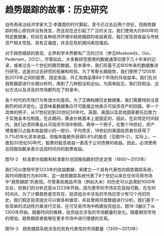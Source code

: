 # 趋势跟踪的故事：历史研究

自传奇政治经济学家大卫·李嘉图的时代算起，至今已过去近两个世纪，但趋势跟踪的核心原则并没有改变，而且现在还引起了广泛的关注。我们使用大约800年的特定数据集，检验在各种经济环境中趋势跟踪的收益表现，我们发现其收益与传统资产相关性低、具有正偏度，并且在危机期间表现强劲。

对于趋势跟踪的表现，业界和学术界都有广泛的讨论（参见Moskowitz，Ooi，Pedersen，2012）。尽管如此，大多数研究使用的数据通常仅限于几十年来的记录，或者过去一个世纪的期货数据。在本章中，我们将基于近800年来的数据集进行研究，这是对过去研究的拓展和检验。为了考察长期趋势，我们使用了1200年到2013年之间的股票、固定收益、外汇和商品等84个市场的月收益率。我们在对趋势跟踪进行长期分析时，用到了几种假设和近似。为简单起见，我们将假设、近似方法以及涉及的市场都列在了附录中。

各个时代的市场行为有很大的差异。为了正确构建历史数据集，我们需要特别注意剧烈的经济变化。这意味着数据集应尽可能接近地表示可投资资产的回报。举一个具体的例子，从17世纪初到20世纪30年代，英国、美国以及其他国家都先后致力于实施金本位制度。在此期间，黄金价格基本上是固定的，因此，在此特定时间段内，我们必须将黄金从可投资市场中剔除。再举一个例子。在整个19世纪，资产增值都只占股本收益很小的一部分，平均而言，19世纪的美国投资者仅获得了0.7%的年化资本收益，但每年能额外获得5.8%的股息（见图19-2）。实际上，一直到20世纪50年代，股票的股息收益一直高于公司债券的收益。因此，必须使用总回报指数来表示这段时间内的股票收益。

[](http://popImage?src='../Images/496-1.jpg')

图19-2　标准普尔指数和标准普尔总回报指数的历史走势（1800～2013年）

我们可以使用早至1223年的收益数据，来建立一个具有代表性的趋势跟踪系统，其时间跨度约为800年。这一趋势跟踪系统代表了8个世纪以来在任何可用市场中“趋势跟踪”的表现。尽管某些商品市场（例如大米）的历史可以追溯到1000年左右，但我们的分析还是从1223年开始，因为更早的市场实在屈指可数。在任何时间点，为了计算趋势是否存在，投资组合中涉及的市场应至少有12个月的历史。我们假定投资组合可以做多和做空，并且使用月度数据进行分析。我们基于一些简单的流动性约束进行交易，在可交易市场中构建投资组合。图19-3展示了从1300年开始，随着时间的推移，投资组合涉及的市场数量的变化。随着期货市场的增加，趋势跟踪者能够在更多市场中进行便捷的交易。

[](http://popImage?src='../Images/497-1.jpg')

图19-3　趋势跟踪系统涉及的具有代表性的市场数量（1300～2013年）